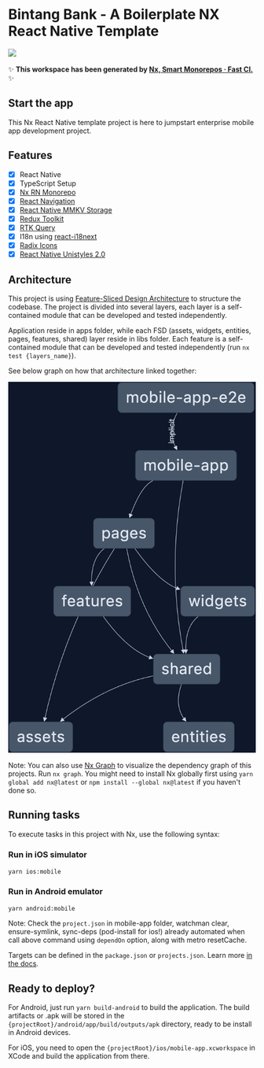 # Bintang Bank - A Boilerplate NX React Native Template

<a alt="Nx logo" href="https://nx.dev" target="_blank" rel="noreferrer"><img src="https://raw.githubusercontent.com/nrwl/nx/master/images/nx-logo.png" width="45"></a>

✨ **This workspace has been generated by [Nx, Smart Monorepos · Fast CI.](https://nx.dev)** ✨

## Start the app

This Nx React Native template project is here to jumpstart enterprise mobile app development project.

## Features

- [x] React Native
- [x] TypeScript Setup
- [x] [Nx RN Monorepo](https://nx.dev/recipes/react/react-native)
- [x] [React Navigation](https://reactnavigation.org/)
- [x] [React Native MMKV Storage](https://github.com/mrousavy/react-native-mmkv)
- [x] [Redux Toolkit](https://redux-toolkit.js.org/)
- [x] [RTK Query](https://redux-toolkit.js.org/rtk-query/overview)
- [x] I18n using [react-i18next](https://www.npmjs.com/package/react-i18next)
- [x] [Radix Icons](https://github.com/Eronred/radix-ui-react-native-icons/tree/main?tab=readme-ov-file)
- [x] [React Native Unistyles 2.0](https://reactnativeunistyles.vercel.app/)

## Architecture

This project is using [Feature-Sliced Design Architecture](https://feature-sliced.design/) to structure the codebase. The project is divided into several layers, each layer is a self-contained module that can be developed and tested independently.

Application reside in apps folder, while each FSD (assets, widgets, entities, pages, features, shared) layer reside in libs folder. Each feature is a self-contained module that can be developed and tested independently (run `nx test {layers_name}`).

See below graph on how that architecture linked together:

![img](./docs/graph.png)

Note: You can also use [Nx Graph](https://nx.dev/nx-api/nx/documents/dep-graph#graph) to visualize the dependency graph of this projects. Run `nx graph`.
You might need to install Nx globally first using `yarn global add nx@latest` or `npm install --global nx@latest` if you haven't done so.

## Running tasks

To execute tasks in this project with Nx, use the following syntax:

### Run in iOS simulator

```
yarn ios:mobile
```

### Run in Android emulator

```
yarn android:mobile
```

Note: Check the `project.json` in mobile-app folder, watchman clear, ensure-symlink, sync-deps (pod-install for ios!) already automated when call above command using `dependOn` option, along with metro resetCache.

Targets can be defined in the `package.json` or `projects.json`. Learn more [in the docs](https://nx.dev/core-features/run-tasks).

## Ready to deploy?

For Android, just run `yarn build-android` to build the application. The build artifacts or .apk will be stored in the `{projectRoot}/android/app/build/outputs/apk` directory, ready to be install in Android devices.

For iOS, you need to open the `{projectRoot}/ios/mobile-app.xcworkspace` in XCode and build the application from there.
